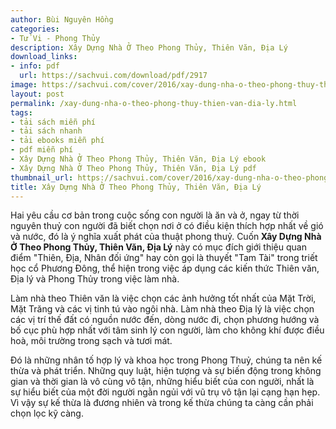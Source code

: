 ```yaml
---
author: Bùi Nguyên Hồng
categories:
- Tử Vi - Phong Thủy
description: Xây Dựng Nhà Ở Theo Phong Thủy, Thiên Văn, Địa Lý
download_links:
- info: pdf
  url: https://sachvui.com/download/pdf/2917
image: https://sachvui.com/cover/2016/xay-dung-nha-o-theo-phong-thuy-thien-van-dia-ly.jpg
layout: post
permalink: /xay-dung-nha-o-theo-phong-thuy-thien-van-dia-ly.html
tags:
- tải sách miễn phí
- tải sách nhanh
- tải ebooks miễn phí
- pdf miễn phí
- Xây Dựng Nhà Ở Theo Phong Thủy, Thiên Văn, Địa Lý ebook
- Xây Dựng Nhà Ở Theo Phong Thủy, Thiên Văn, Địa Lý pdf
thumbnail_url: https://sachvui.com/cover/2016/xay-dung-nha-o-theo-phong-thuy-thien-van-dia-ly.jpg
title: Xây Dựng Nhà Ở Theo Phong Thủy, Thiên Văn, Địa Lý
---
```


 <div class="item-desc text-justify"> <p>Hai yêu cầu cơ bản trong cuộc sống con người là ăn và ở, ngay từ thời nguyên thuỷ con người đã biết chọn nơi ở có điều kiện thích hợp nhất về gió và nước, đó là ý nghĩa xuất phát của thuật phong thuỷ. Cuốn<strong> Xây Dựng Nhà Ở Theo Phong Thủy, Thiên Văn, Địa Lý</strong> này có mục đích giới thiệu quan điểm "Thiên, Địa, Nhân đối ứng" hay còn gọi là thuyết "Tam Tài" trong triết học cổ Phương Đông, thể hiện trong việc áp dụng các kiến thức Thiên văn, Địa lý và Phong Thủy trong việc làm nhà.</p><p>Làm nhà theo Thiên văn là việc chọn các ảnh hưởng tốt nhất của Mặt Trời, Mặt Trăng và các vị tinh tú vào ngôi nhà. Làm nhà theo Địa lý là việc chọn các vị trí thế đất có nguồn nước đến, dòng nước đi, chọn phương hướng và bố cục phù hợp nhất với tâm sinh lý con người, làm cho không khí được điều hoà, môi trường trong sạch và tươi mát.</p><p>Đó là những nhân tố hợp lý và khoa học trong Phong Thuỷ, chúng ta nên kế thừa và phát triển. Những quy luật, hiện tượng và sự biến động trong không gian và thời gian là vô cùng vô tận, những hiểu biết của con người, nhất là sự hiểu biết của một đời người ngằn ngủi với vũ trụ vô tận lại cạng hạn hẹp. Vì vậy sự kế thừa là đương nhiên và trong kế thừa chúng ta càng cần phải chọn lọc kỹ càng.</p> </div>